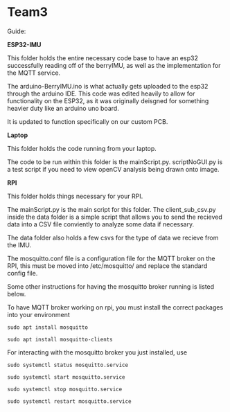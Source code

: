 # Team3

Guide:

**ESP32-IMU**

This folder holds the entire necessary code base to have an esp32 successfully reading off of the berryIMU, as well as the implementation for the MQTT service.

The arduino-BerryIMU.ino is what actually gets uploaded to the esp32 through the arduino IDE. This code was edited heavily to allow for functionality on the ESP32, as it was originally deisgned for something heavier duty like an arduino uno board.

It is updated to function specifically on our custom PCB.

**Laptop**

This folder holds the code running from your laptop.

The code to be run within this folder is the mainScript.py. scriptNoGUI.py is a test script if you need to view openCV analysis being drawn onto image.

**RPI**

This folder holds things necessary for your RPI. 

The mainScript.py is the main script for this folder. The client_sub_csv.py inside the data folder is a simple script that allows you to send the recieved data into a CSV file conviently to analyze some data if necessary.

The data folder also holds a few csvs for the type of data we recieve from the IMU.

The mosquitto.conf file is a configuration file for the MQTT broker on the RPI, this must be moved into /etc/mosquitto/ and replace the standard config file.

Some other instructions for having the mosquitto broker running is listed below.

To have MQTT broker working on rpi, you must install the correct packages into your environment

`sudo apt install mosquitto`

`sudo apt install mosquitto-clients`

For interacting with the mosquitto broker you just installed, use

`sudo systemctl status mosquitto.service`

`sudo systemctl start mosquitto.service`

`sudo systemctl stop mosquitto.service`

`sudo systemctl restart mosquitto.service `
